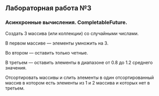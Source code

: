 ## Лабораторная работа №3
### Асинхронные вычисления. CompletableFuture.
Создать 3 массива (или коллекции) со случайными числами. 

В первом массиве — элементы умножить на 3. 

Во втором — оставить только четные. 

В третьем — оставить элементы в диапазоне от 0.8 до 1.2 среднего значения. 

Отсортировать массивы и слить элементы в один отсортированный массив 
в котором есть элементы из 1 и 2 массива и которых нет в третьем.